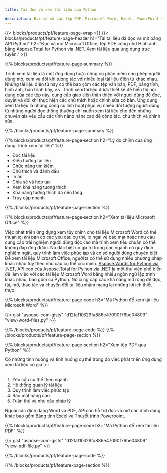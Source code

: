 ```yaml
---
title: Tải đọc và xem tài liệu qua Python 

description: Đọc và mở các tệp PDF, Microsoft Word, Excel, PowerPoint và Hình ảnh thông qua ứng dụng Python của bạn.
---
```


{{< blocks/products/pf/feature-page-wrap >}}
{{< blocks/products/pf/feature-page-header h1="Tải tài liệu đã đọc và mở bằng API Python" h2="Đọc và mở Microsoft Office, tệp PDF cũng như Hình ảnh bằng Aspose.Total for Python via .NET. Xem tài liệu qua ứng dụng trực tuyến." >}}

{{% blocks/products/pf/feature-page-summary %}}

Trình xem tài liệu là một ứng dụng hoặc công cụ phần mềm cho phép người dùng mở, xem và đôi khi tương tác với nhiều loại tài liệu điện tử khác nhau. Những tài liệu điện tử này có thể bao gồm các tệp văn bản, PDF, bảng tính, hình ảnh, bản trình bày, v.v. Trình xem tài liệu được thiết kế để hiển thị nội dung của các tệp này, cung cấp giao diện thân thiện với người dùng để đọc, duyệt và đôi khi thực hiện các chú thích hoặc chỉnh sửa cơ bản. Ứng dụng xem tài liệu là những công cụ linh hoạt phục vụ nhiều đối tượng người dùng, từ những người đọc thông thường chỉ muốn xem tài liệu cho đến những chuyên gia yêu cầu các tính năng nâng cao để cộng tác, chú thích và chỉnh sửa.

{{% /blocks/products/pf/feature-page-summary  %}}

{{% blocks/products/pf/feature-page-section  h2="Lý do chính của ứng dụng Trình xem tài liệu" %}}

- Đọc tài liệu
- Điều hướng tài liệu
- Chức năng tìm kiếm
- Chú thích và đánh dấu
- In ấn
- Chia sẻ và hợp tác
- Xem khả năng tương thích
- Khả năng tương thích đa nền tảng
- Truy cập nhanh

{{% /blocks/products/pf/feature-page-section %}}

{{% blocks/products/pf/feature-page-section  h2="Xem tài liệu Microsoft Office" %}}

Việc phát triển ứng dụng xem tùy chỉnh cho tài liệu Microsoft Word có thể thuận lợi khi bạn có các yêu cầu cụ thể, lo ngại về bảo mật hoặc nhu cầu cung cấp trải nghiệm người dùng độc đáo mà trình xem tiêu chuẩn có thể không đáp ứng được. Nó đặc biệt có giá trị trong các ngành có quy định nghiêm ngặt, quy trình làm việc phức tạp và cơ sở người dùng chuyên biệt. Để xem tài liệu Microsoft Office, người ta có thể sử dụng nhiều phương pháp khác nhau tùy theo nhu cầu cụ thể của mình. [Aspose.Words for Python via .NET](https://products.aspose.com/words/python-net/), API con của [Aspose.Total for Python via .NET](https://products.aspose.com/total/python-net/) là một thư viện phổ biến để làm việc với các tài liệu Microsoft Word bằng nhiều ngôn ngữ lập trình khác nhau, bao gồm cả Python. Nó cung cấp các khả năng mở rộng để đọc, tải, mở, thao tác và chuyển đổi tài liệu nhằm mang lại những lợi ích thiết thực.  <br />

{{% blocks/products/pf/feature-page-code h3="Mã Python để xem tài liệu Microsoft Word" %}}

{{< gist "aspose-com-gists" "d12fa110629fa886e47090f76be04809" "view-word-files.py" >}}

{{% /blocks/products/pf/feature-page-code  %}}
{{% /blocks/products/pf/feature-page-section %}}

{{% blocks/products/pf/feature-page-section  h2="Xem tệp PDF qua Python" %}}

Có những tình huống và tình huống cụ thể trong đó việc phát triển ứng dụng xem tài liệu có giá trị:<br /><br />

1. Yêu cầu cụ thể theo ngành
1. Hệ thống quản lý tài liệu
1. Quy trình làm việc phức tạp
1. Bảo mật nâng cao
1. Tuân thủ và nhu cầu pháp lý

Ngoài các định dạng Word và PDF, API còn hỗ trợ đọc và mở các định dạng khác bao gồm [Bảng tính Excel](https://products.aspose.com/total/vi/python-java/viewer/xlsx/) và [Thuyết trình Powerpoint](https://products.aspose.com/total/vi/python-net/viewer/pptx/).


{{% blocks/products/pf/feature-page-code h3="Mã Python để xem tài liệu PDF" %}}

{{< gist "aspose-com-gists" "d12fa110629fa886e47090f76be04809" "view-pdf-file.py" >}}

{{% /blocks/products/pf/feature-page-code  %}}

{{% /blocks/products/pf/feature-page-section %}}